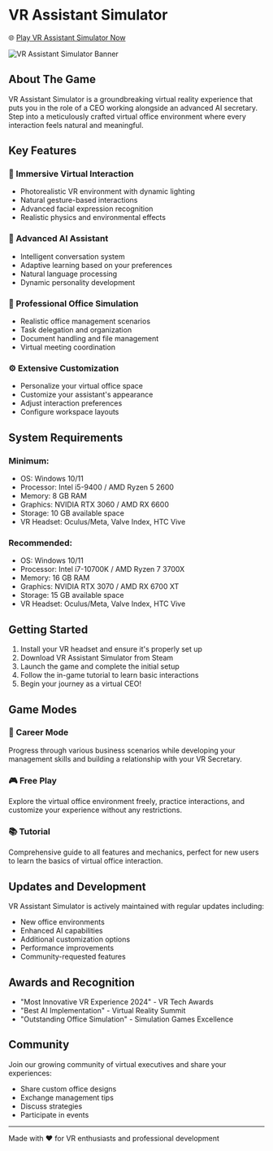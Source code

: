 # VR Assistant Simulator
🌐 [Play VR Assistant Simulator Now ](https://vrassistantsimulator.online/)

![VR Assistant Simulator Banner](https://i.ytimg.com/vi/hAtyF_F8lDg/sddefault.jpg)


## About The Game

VR Assistant Simulator is a groundbreaking virtual reality experience that puts you in the role of a CEO working alongside an advanced AI secretary. Step into a meticulously crafted virtual office environment where every interaction feels natural and meaningful.

## Key Features

### 🌟 Immersive Virtual Interaction
- Photorealistic VR environment with dynamic lighting
- Natural gesture-based interactions
- Advanced facial expression recognition
- Realistic physics and environmental effects

### 🤖 Advanced AI Assistant
- Intelligent conversation system
- Adaptive learning based on your preferences
- Natural language processing
- Dynamic personality development

### 🎯 Professional Office Simulation
- Realistic office management scenarios
- Task delegation and organization
- Document handling and file management
- Virtual meeting coordination

### ⚙️ Extensive Customization
- Personalize your virtual office space
- Customize your assistant's appearance
- Adjust interaction preferences
- Configure workspace layouts

## System Requirements

### Minimum:
- OS: Windows 10/11
- Processor: Intel i5-9400 / AMD Ryzen 5 2600
- Memory: 8 GB RAM
- Graphics: NVIDIA RTX 3060 / AMD RX 6600
- Storage: 10 GB available space
- VR Headset: Oculus/Meta, Valve Index, HTC Vive

### Recommended:
- OS: Windows 10/11
- Processor: Intel i7-10700K / AMD Ryzen 7 3700X
- Memory: 16 GB RAM
- Graphics: NVIDIA RTX 3070 / AMD RX 6700 XT
- Storage: 15 GB available space
- VR Headset: Oculus/Meta, Valve Index, HTC Vive

## Getting Started

1. Install your VR headset and ensure it's properly set up
2. Download VR Assistant Simulator from Steam
3. Launch the game and complete the initial setup
4. Follow the in-game tutorial to learn basic interactions
5. Begin your journey as a virtual CEO!

## Game Modes

### 🎯 Career Mode
Progress through various business scenarios while developing your management skills and building a relationship with your VR Secretary.

### 🎮 Free Play
Explore the virtual office environment freely, practice interactions, and customize your experience without any restrictions.

### 📚 Tutorial
Comprehensive guide to all features and mechanics, perfect for new users to learn the basics of virtual office interaction.

## Updates and Development

VR Assistant Simulator is actively maintained with regular updates including:
- New office environments
- Enhanced AI capabilities
- Additional customization options
- Performance improvements
- Community-requested features

## Awards and Recognition

- "Most Innovative VR Experience 2024" - VR Tech Awards
- "Best AI Implementation" - Virtual Reality Summit
- "Outstanding Office Simulation" - Simulation Games Excellence

## Community

Join our growing community of virtual executives and share your experiences:
- Share custom office designs
- Exchange management tips
- Discuss strategies
- Participate in events

---

Made with ❤️ for VR enthusiasts and professional development
